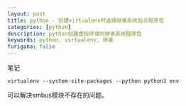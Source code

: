 ```yaml
---
layout: post
title: python - 创建virtualenv时选择继承系统站点程序包
categories: [python]
description: python创建虚拟环境时继承系统程序包
keywords: python, virtualenv, 继承
furigana: false
---
```

笔记

``` nohighlight
virtualenv --system-site-packages --python python3 env
```

可以解决smbus模块不存在的问题。
